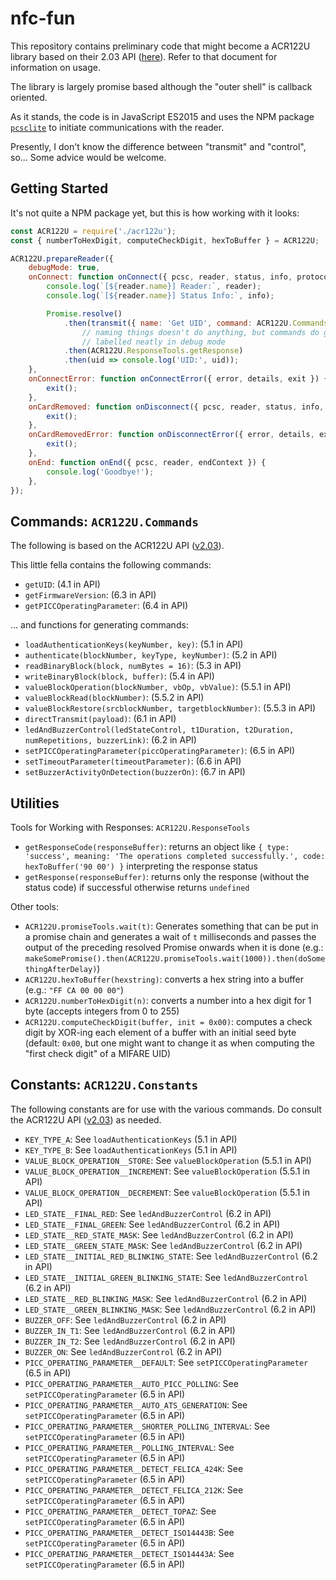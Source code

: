 # nfc-fun

This repository contains preliminary code that might become a ACR122U library based on their 2.03 API ([here](http://downloads.acs.com.hk/drivers/en/API-ACR122U-2.03.pdf)). Refer to that document for information on usage.

The library is largely promise based although the "outer shell" is callback oriented.

As it stands, the code is in JavaScript ES2015 and uses the NPM package [`pcsclite`](https://www.npmjs.com/package/pcsclite) to initiate communications with the reader.

Presently, I don't know the difference between "transmit" and "control", so... Some advice would be welcome.

## Getting Started

It's not quite a NPM package yet, but this is how working with it looks:

```javascript
const ACR122U = require('./acr122u');
const { numberToHexDigit, computeCheckDigit, hexToBuffer } = ACR122U;

ACR122U.prepareReader({
	debugMode: true,
	onConnect: function onConnect({ pcsc, reader, status, info, protocol, transmit, control, exit }) {
		console.log(`[${reader.name}] Reader:`, reader);
		console.log(`[${reader.name}] Status Info:`, info);

		Promise.resolve()
			.then(transmit({ name: 'Get UID', command: ACR122U.Commands.getUID }))
				// naming things doesn't do anything, but commands do get
				// labelled neatly in debug mode
			.then(ACR122U.ResponseTools.getResponse)
			.then(uid => console.log('UID:', uid));
	},
	onConnectError: function onConnectError({ error, details, exit }) {
		exit();
	},
	onCardRemoved: function onDisconnect({ pcsc, reader, status, info, exit }) {
		exit();
	},
	onCardRemovedError: function onDisconnectError({ error, details, exit }) {
		exit();
	},
	onEnd: function onEnd({ pcsc, reader, endContext }) {
		console.log('Goodbye!');
	},
});
```

## Commands: `ACR122U.Commands`

The following is based on the ACR122U API ([v2.03](http://downloads.acs.com.hk/drivers/en/API-ACR122U-2.03.pdf)).

This little fella contains the following commands:

 - `getUID`: (4.1 in API)
 - `getFirmwareVersion`: (6.3 in API)
 - `getPICCOperatingParameter`: (6.4 in API)

... and functions for generating commands:

 - `loadAuthenticationKeys(keyNumber, key)`: (5.1 in API)
 - `authenticate(blockNumber, keyType, keyNumber)`: (5.2 in API)
 - `readBinaryBlock(block, numBytes = 16)`: (5.3 in API)
 - `writeBinaryBlock(block, buffer)`: (5.4 in API)
 - `valueBlockOperation(blockNumber, vbOp, vbValue)`: (5.5.1 in API)
 - `valueBlockRead(blockNumber)`: (5.5.2 in API)
 - `valueBlockRestore(srcblockNumber, targetblockNumber)`: (5.5.3 in API)
 - `directTransmit(payload)`: (6.1 in API)
 - `ledAndBuzzerControl(ledStateControl, t1Duration, t2Duration, numRepetitions, buzzerLink)`: (6.2 in API)
 - `setPICCOperatingParameter(piccOperatingParameter)`: (6.5 in API)
 - `setTimeoutParameter(timeoutParameter)`: (6.6 in API)
 - `setBuzzerActivityOnDetection(buzzerOn)`: (6.7 in API)

## Utilities

Tools for Working with Responses: `ACR122U.ResponseTools`

 - `getResponseCode(responseBuffer)`: returns an object like `{ type: 'success', meaning: 'The operations completed successfully.', code: hexToBuffer('90 00') }` interpreting the response status
 - `getResponse(responseBuffer)`: returns only the response (without the status code) if successful otherwise returns `undefined`

Other tools:

 - `ACR122U.promiseTools.wait(t)`: Generates something that can be put in a promise chain and generates a wait of `t` milliseconds and passes the output of the preceding resolved Promise onwards when it is done (e.g.: `makeSomePromise().then(ACR122U.promiseTools.wait(1000)).then(doSomethingAfterDelay)`)
 - `ACR122U.hexToBuffer(hexstring)`: converts a hex string into a buffer (e.g.: `"FF CA 00 00 00"`)
 - `ACR122U.numberToHexDigit(n)`: converts a number into a hex digit for 1 byte (accepts integers from 0 to 255)
 - `ACR122U.computeCheckDigit(buffer, init = 0x00)`: computes a check digit by XOR-ing each element of a buffer with an initial seed byte (default: `0x00`, but one might want to change it as when computing the "first check digit" of a MIFARE UID)

## Constants: `ACR122U.Constants`

The following constants are for use with the various commands. Do consult the ACR122U API ([v2.03](http://downloads.acs.com.hk/drivers/en/API-ACR122U-2.03.pdf)) as needed.

 - `KEY_TYPE_A`: See `loadAuthenticationKeys` (5.1 in API)
 - `KEY_TYPE_B`: See `loadAuthenticationKeys` (5.1 in API)
 - `VALUE_BLOCK_OPERATION__STORE`: See `valueBlockOperation` (5.5.1 in API)
 - `VALUE_BLOCK_OPERATION__INCREMENT`: See `valueBlockOperation` (5.5.1 in API)
 - `VALUE_BLOCK_OPERATION__DECREMENT`: See `valueBlockOperation` (5.5.1 in API)
 - `LED_STATE__FINAL_RED`: See `ledAndBuzzerControl` (6.2 in API)
 - `LED_STATE__FINAL_GREEN`: See `ledAndBuzzerControl` (6.2 in API)
 - `LED_STATE__RED_STATE_MASK`: See `ledAndBuzzerControl` (6.2 in API)
 - `LED_STATE__GREEN_STATE_MASK`: See `ledAndBuzzerControl` (6.2 in API)
 - `LED_STATE__INITIAL_RED_BLINKING_STATE`: See `ledAndBuzzerControl` (6.2 in API)
 - `LED_STATE__INITIAL_GREEN_BLINKING_STATE`: See `ledAndBuzzerControl` (6.2 in API)
 - `LED_STATE__RED_BLINKING_MASK`: See `ledAndBuzzerControl` (6.2 in API)
 - `LED_STATE__GREEN_BLINKING_MASK`: See `ledAndBuzzerControl` (6.2 in API)
 - `BUZZER_OFF`: See `ledAndBuzzerControl` (6.2 in API)
 - `BUZZER_IN_T1`: See `ledAndBuzzerControl` (6.2 in API)
 - `BUZZER_IN_T2`: See `ledAndBuzzerControl` (6.2 in API)
 - `BUZZER_ON`: See `ledAndBuzzerControl` (6.2 in API)
 - `PICC_OPERATING_PARAMETER__DEFAULT`: See `setPICCOperatingParameter` (6.5 in API)
 - `PICC_OPERATING_PARAMETER__AUTO_PICC_POLLING`: See `setPICCOperatingParameter` (6.5 in API)
 - `PICC_OPERATING_PARAMETER__AUTO_ATS_GENERATION`: See `setPICCOperatingParameter` (6.5 in API)
 - `PICC_OPERATING_PARAMETER__SHORTER_POLLING_INTERVAL`: See `setPICCOperatingParameter` (6.5 in API)
 - `PICC_OPERATING_PARAMETER__POLLING_INTERVAL`: See `setPICCOperatingParameter` (6.5 in API)
 - `PICC_OPERATING_PARAMETER__DETECT_FELICA_424K`: See `setPICCOperatingParameter` (6.5 in API)
 - `PICC_OPERATING_PARAMETER__DETECT_FELICA_212K`: See `setPICCOperatingParameter` (6.5 in API)
 - `PICC_OPERATING_PARAMETER__DETECT_TOPAZ`: See `setPICCOperatingParameter` (6.5 in API)
 - `PICC_OPERATING_PARAMETER__DETECT_ISO14443B`: See `setPICCOperatingParameter` (6.5 in API)
 - `PICC_OPERATING_PARAMETER__DETECT_ISO14443A`: See `setPICCOperatingParameter` (6.5 in API)
